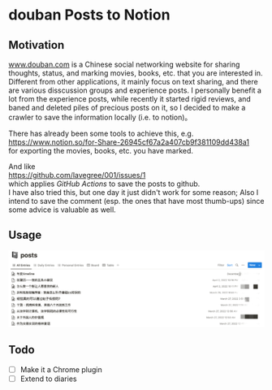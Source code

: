 # douban Posts to Notion

## Motivation
www.douban.com is a Chinese social networking website for sharing thoughts, status, and marking movies, books, etc. that you are interested in. Different from other applications, it mainly focus on text sharing, and there are various disscussion groups and experience posts. I personally benefit a lot from the experience posts, while recently it started rigid reviews, and baned and deleted piles of precious posts on it, so I decided to make a crawler to save the information locally (i.e. to notion)。

There has already been some tools to achieve this, e.g. \
https://www.notion.so/for-Share-26945cf67a2a407cb9f381109dd438a1 \
for exporting the movies, books, etc. you have marked.

And like \
https://github.com/lavegree/001/issues/1 \
which applies <em>GitHub Actions</em> to save the posts to github. \
I have also tried this, but one day it just didn't work for some reason; Also I intend to save the comment (esp. the ones that have most thumb-ups) since some advice is valuable as well.

## Usage
![image](https://github.com/wongzingji/douban2Notion/blob/master/images/page.png)

## Todo
- [ ] Make it a Chrome plugin
- [ ] Extend to diaries
